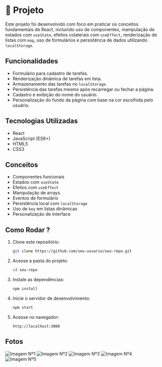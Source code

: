 # 📘 Projeto  

Este projeto foi desenvolvido com foco em praticar os conceitos fundamentais de React, incluindo uso de componentes, manipulação de estados com `useState`, efeitos colaterais com `useEffect`, renderização de listas com `map`, uso de formulários e persistência de dados utilizando `localStorage`.

## Funcionalidades

- Formulário para cadastro de tarefas.
- Renderização dinâmica de tarefas em lista.
- Armazenamento das tarefas no `localStorage`.
- Persistência das tarefas mesmo após recarregar ou fechar a página.
- Cadastro e exibição do nome do usuário.
- Personalização do fundo da página com base na cor escolhida pelo usuário.

## Tecnologias Utilizadas

- React
- JavaScript (ES6+)
- HTML5
- CSS3

## Conceitos 

- Componentes funcionais
- Estados com `useState`
- Efeitos com `useEffect`
- Manipulação de arrays
- Eventos de formulário
- Persistência local com `localStorage`
- Uso de `key` em listas dinâmicas
- Personalização de interface

## Como Rodar ?

1. Clone este repositório:
   ```bash
   git clone https://github.com/seu-usuario/seu-repo.git
   ```

2. Acesse a pasta do projeto:
   ```bash
   cd seu-repo
   ```

3. Instale as dependências:
   ```bash
   npm install
   ```

4. Inicie o servidor de desenvolvimento:
   ```bash
   npm start
   ```

5. Acesse no navegador:
   ```
   http://localhost:3000
   ```


## Fotos

![Imagem Nº1](https://github.com/user-attachments/assets/1dcd63c5-bf30-4981-b85a-9f1761580005)
![Imagem Nº2](https://github.com/user-attachments/assets/d0d93788-1cbb-4725-8be9-68dd17f1a0a1)
![Imagem Nº3](https://github.com/user-attachments/assets/6ab07366-702e-4a60-af6c-2988bb33eeb6)
![Imagem Nº4](https://github.com/user-attachments/assets/28d158df-437c-4196-9c16-616b82e7f7b2)
![Imagem Nº5](https://github.com/user-attachments/assets/766868a8-5795-4bce-8525-9ada1b13c4d1)









